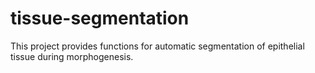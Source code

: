 # tissue-segmentation
This project provides functions for automatic segmentation of epithelial tissue during morphogenesis.
